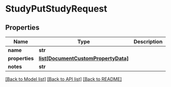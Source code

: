 # StudyPutStudyRequest


## Properties
Name | Type | Description | Notes
------------ | ------------- | ------------- | -------------
**name** | **str** |  | [optional] 
**properties** | [**list[DocumentCustomPropertyData]**](DocumentCustomPropertyData.md) |  | [optional] 
**notes** | **str** |  | [optional] 

[[Back to Model list]](../README.md#documentation-for-models) [[Back to API list]](../README.md#documentation-for-api-endpoints) [[Back to README]](../README.md)


